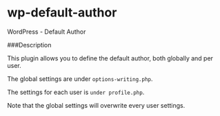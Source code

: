 wp-default-author
=================

WordPress - Default Author 

###Description

This plugin allows you to define the default author, both globally and per user.

The global settings are under `options-writing.php`.

The settings for each user is `under profile.php`.

Note that the global settings will overwrite every user settings.

